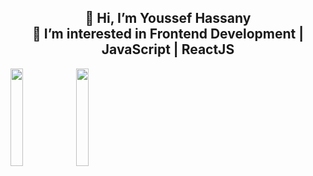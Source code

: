 <h2 align="center">
👋 Hi, I’m Youssef Hassany
  <br>
👀 I’m interested in Frontend Development | JavaScript | ReactJS
</h2>

<p text-align"center">
  <a href="https://twitter.com/ywsf_hassany"><img width="20%" src="https://upload.wikimedia.org/wikipedia/commons/thumb/6/6f/Logo_of_Twitter.svg/512px-Logo_of_Twitter.svg.png" /></a>
  <a href="www.linkedin.com/in/youssef-hassany-862a37284"><img width="20%" src="https://cdn-icons-png.flaticon.com/256/174/174857.png" /></a>
</p>

<!---
youssefHassany/youssefHassany is a ✨ special ✨ repository because its `README.md` (this file) appears on your GitHub profile.
You can click the Preview link to take a look at your changes.
--->
